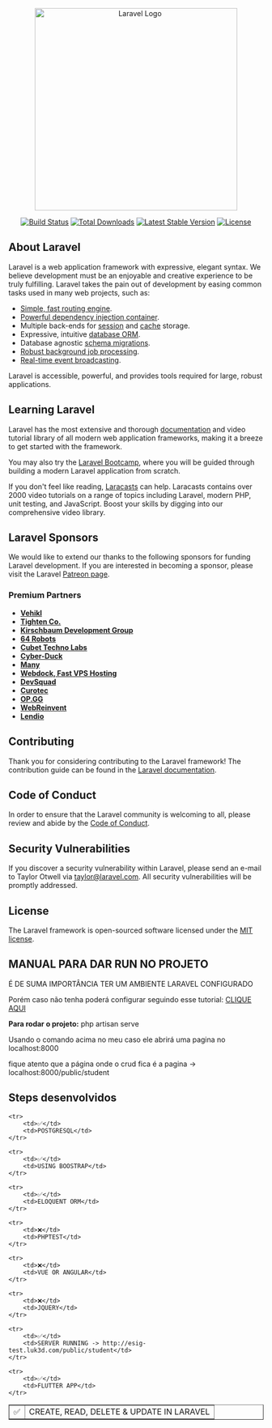 <p align="center"><a href="https://laravel.com" target="_blank"><img src="https://raw.githubusercontent.com/laravel/art/master/logo-lockup/5%20SVG/2%20CMYK/1%20Full%20Color/laravel-logolockup-cmyk-red.svg" width="400" alt="Laravel Logo"></a></p>

<p align="center">
<a href="https://github.com/laravel/framework/actions"><img src="https://github.com/laravel/framework/workflows/tests/badge.svg" alt="Build Status"></a>
<a href="https://packagist.org/packages/laravel/framework"><img src="https://img.shields.io/packagist/dt/laravel/framework" alt="Total Downloads"></a>
<a href="https://packagist.org/packages/laravel/framework"><img src="https://img.shields.io/packagist/v/laravel/framework" alt="Latest Stable Version"></a>
<a href="https://packagist.org/packages/laravel/framework"><img src="https://img.shields.io/packagist/l/laravel/framework" alt="License"></a>
</p>

## About Laravel

Laravel is a web application framework with expressive, elegant syntax. We believe development must be an enjoyable and creative experience to be truly fulfilling. Laravel takes the pain out of development by easing common tasks used in many web projects, such as:

- [Simple, fast routing engine](https://laravel.com/docs/routing).
- [Powerful dependency injection container](https://laravel.com/docs/container).
- Multiple back-ends for [session](https://laravel.com/docs/session) and [cache](https://laravel.com/docs/cache) storage.
- Expressive, intuitive [database ORM](https://laravel.com/docs/eloquent).
- Database agnostic [schema migrations](https://laravel.com/docs/migrations).
- [Robust background job processing](https://laravel.com/docs/queues).
- [Real-time event broadcasting](https://laravel.com/docs/broadcasting).

Laravel is accessible, powerful, and provides tools required for large, robust applications.

## Learning Laravel

Laravel has the most extensive and thorough [documentation](https://laravel.com/docs) and video tutorial library of all modern web application frameworks, making it a breeze to get started with the framework.

You may also try the [Laravel Bootcamp](https://bootcamp.laravel.com), where you will be guided through building a modern Laravel application from scratch.

If you don't feel like reading, [Laracasts](https://laracasts.com) can help. Laracasts contains over 2000 video tutorials on a range of topics including Laravel, modern PHP, unit testing, and JavaScript. Boost your skills by digging into our comprehensive video library.

## Laravel Sponsors

We would like to extend our thanks to the following sponsors for funding Laravel development. If you are interested in becoming a sponsor, please visit the Laravel [Patreon page](https://patreon.com/taylorotwell).

### Premium Partners

- **[Vehikl](https://vehikl.com/)**
- **[Tighten Co.](https://tighten.co)**
- **[Kirschbaum Development Group](https://kirschbaumdevelopment.com)**
- **[64 Robots](https://64robots.com)**
- **[Cubet Techno Labs](https://cubettech.com)**
- **[Cyber-Duck](https://cyber-duck.co.uk)**
- **[Many](https://www.many.co.uk)**
- **[Webdock, Fast VPS Hosting](https://www.webdock.io/en)**
- **[DevSquad](https://devsquad.com)**
- **[Curotec](https://www.curotec.com/services/technologies/laravel/)**
- **[OP.GG](https://op.gg)**
- **[WebReinvent](https://webreinvent.com/?utm_source=laravel&utm_medium=github&utm_campaign=patreon-sponsors)**
- **[Lendio](https://lendio.com)**

## Contributing

Thank you for considering contributing to the Laravel framework! The contribution guide can be found in the [Laravel documentation](https://laravel.com/docs/contributions).

## Code of Conduct

In order to ensure that the Laravel community is welcoming to all, please review and abide by the [Code of Conduct](https://laravel.com/docs/contributions#code-of-conduct).

## Security Vulnerabilities

If you discover a security vulnerability within Laravel, please send an e-mail to Taylor Otwell via [taylor@laravel.com](mailto:taylor@laravel.com). All security vulnerabilities will be promptly addressed.

## License

The Laravel framework is open-sourced software licensed under the [MIT license](https://opensource.org/licenses/MIT).

<h2>MANUAL PARA DAR RUN NO PROJETO</h2>
<p>É DE SUMA IMPORTÂNCIA TER UM AMBIENTE LARAVEL CONFIGURADO</p>
<p>Porém caso não tenha poderá configurar seguindo esse tutorial: <a href="https://www.youtube.com/watch?v=bV26n0fmqoE&t=723s">CLIQUE AQUI</a></p>
<p><b>Para rodar o projeto:</b> php artisan serve</p>
<p>Usando o comando acima no meu caso ele abrirá uma pagina no localhost:8000</p>
<p>fique atento que a página onde o crud fica é a pagina -> localhost:8000/public/student </p>

<h2>Steps desenvolvidos</h2>

<table border="1">
    <tr>
        <td>✅</td>
        <td>CREATE, READ, DELETE & UPDATE IN LARAVEL</td>
    </tr>
    
    <tr>
        <td>✅</td>
        <td>POSTGRESQL</td>
    </tr>
    
    <tr>
        <td>✅</td>
        <td>USING BOOSTRAP</td>
    </tr>
    
    <tr>
        <td>✅</td>
        <td>ELOQUENT ORM</td>
    </tr>
        
    <tr>
        <td>❌</td>
        <td>PHPTEST</td>
    </tr>
    
    <tr>
        <td>❌</td>
        <td>VUE OR ANGULAR</td>
    </tr>
    
    <tr>
        <td>❌</td>
        <td>JQUERY</td>
    </tr>
    
    <tr>
        <td>✅</td>
        <td>SERVER RUNNING -> http://esig-test.luk3d.com/public/student</td>
    </tr>
    
    <tr>
        <td>✅</td>
        <td>FLUTTER APP</td>
    </tr>  
</table>

